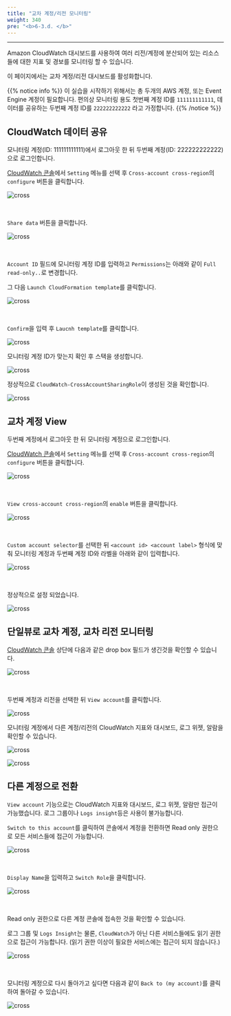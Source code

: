 ```yaml
---
title: "교차 계정/리전 모니터링"
weight: 340
pre: "<b>6-3.d. </b>"
---
```

***

Amazon CloudWatch 대시보드를 사용하여 여러 리전/계정에 분산되어 있는 리소스들에 대한 지표 및 경보를 모니터링 할 수 있습니다.

이 페이지에서는 교차 계정/리전 대시보드를 활성화합니다.

{{% notice info %}}
이 실습을 시작하기 위해서는 총 두개의 AWS 계정, 또는 Event Engine 계정이 필요합니다. 편의상 모니터링 용도 첫번째 계정 ID를 `111111111111`, 데이터를 공유하는 두번째 계정 ID를 `222222222222` 라고 가정합니다.
{{% /notice %}}

## CloudWatch 데이터 공유

모니터링 계정(ID: 111111111111)에서 로그아웃 한 뒤 두번째 계정(ID: 222222222222)으로 로그인합니다.

[CloudWatch 콘솔](https://us-east-2.console.aws.amazon.com/cloudwatch/home?region=us-east-2#)에서 `Setting` 메뉴를 선택 후 `Cross-account cross-region`의 `configure` 버튼을 클릭합니다.

![cross](/images/workshop3/share1.png)

&nbsp;

`Share data` 버튼을 클릭합니다.

![cross](/images/workshop3/share2.png)

&nbsp;

`Account ID` 필드에 모니터링 계정 ID를 입력하고 `Permissions`는 아래와 같이 `Full read-only..`로 변경합니다.

그 다음 `Launch CloudFormation template`를 클릭합니다.

![cross](/images/workshop3/share-data.png)

&nbsp;

`Confirm`을 입력 후 `Laucnh template`를 클릭합니다. 

![cross](/images/workshop3/share-data2.png)

모니터링 계정 ID가 맞는지 확인 후 스택을 생성합니다.

![cross](/images/workshop3/share-data3.png)

정상적으로 `CloudWatch-CrossAccountSharingRole`이 생성된 것을 확인합니다.

![cross](/images/workshop3/share-data4.png)

## 교차 계정 View

두번째 계정에서 로그아웃 한 뒤 모니터링 계정으로 로그인합니다.

[CloudWatch 콘솔](https://us-east-2.console.aws.amazon.com/cloudwatch/home?region=us-east-2#)에서 `Setting` 메뉴를 선택 후 `Cross-account cross-region`의 `configure` 버튼을 클릭합니다.

![cross](/images/workshop3/share1.png)

&nbsp;

`View cross-account cross-region`의 `enable` 버튼을 클릭합니다.

![cross](/images/workshop3/share3.png)

&nbsp;

`Custom account selector`를 선택한 뒤 `<account id> <account label>` 형식에 맞춰 모니터링 계정과 두번째 계정 ID와 라벨을 아래와 같이 입력합니다.

![cross](/images/workshop3/view1.png)

&nbsp;

정상적으로 설정 되었습니다.

![cross](/images/workshop3/view2.png)



## 단일뷰로 교차 계정, 교차 리전 모니터링

[CloudWatch 콘솔](https://us-east-2.console.aws.amazon.com/cloudwatch/home?region=us-east-2#) 상단에 다음과 같은 drop box 필드가 생긴것을 확인할 수 있습니다.

![cross](/images/workshop3/cross1.png)

&nbsp;

두번째 계정과 리전을 선택한 뒤 `View account`를 클릭합니다.

![cross](/images/workshop3/cross2.png)

모니터링 계정에서 다른 계정/리전의 CloudWatch 지표와 대시보드, 로그 위젯, 알람을 확인할 수 있습니다.

![cross](/images/workshop3/cross3.png)

![cross](/images/workshop3/cross4.png)

## 다른 계정으로 전환

`View account` 기능으로는 CloudWatch 지표와 대시보드, 로그 위젯, 알람만 접근이 가능했습니다. 로그 그룹이나 `Logs insight`등은 사용이 불가능합니다.

`Switch to this account`를 클릭하여 콘솔에서 계정을 전환하면 Read only 권한으로 모든 서비스들에 접근이 가능합니다.

![cross](/images/workshop3/cross5.png)

&nbsp;

`Display Name`을 입력하고 `Switch Role`을 클릭합니다.

![cross](/images/workshop3/cross6.png)

&nbsp;

Read only 권한으로 다른 계정 콘솔에 접속한 것을 확인할 수 있습니다.

로그 그룹 및 `Logs Insight`는 물론, `CloudWatch`가 아닌 다른 서비스들에도 읽기 권한으로 접근이 가능합니다. (읽기 권한 이상이 필요한 서비스에는 접근이 되지 않습니다.)

![cross](/images/workshop3/cross7.png)

&nbsp;

모니터링 계정으로 다시 돌아가고 싶다면 다음과 같이 `Back to (my account)`를 클릭하여 돌아갈 수 있습니다.

![cross](/images/workshop3/cross8.png)
